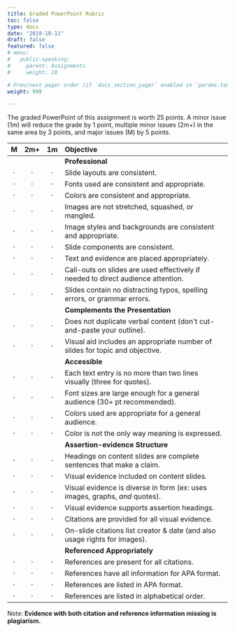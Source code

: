 ```yaml
---
title: Graded PowerPoint Rubric
toc: false
type: docs
date: "2019-10-11"
draft: false
featured: false
# menu:
#   public-speaking:
#     parent: Assignments
#     weight: 10

# Prev/next pager order (if `docs_section_pager` enabled in `params.toml`)
weight: 999

---
```


The graded PowerPoint of this assignment is worth 25 points. A minor issue (1m)
will reduce the grade by 1 point, multiple minor issues (2m+) in the same area
by 3 points, and major issues (M) by 5 points.

| M | 2m+ | 1m | Objective                                                                              |
|:-:|:-:|:-:|:------------------------------------------------------------------------------------------|
|   |   |   | **Professional**                                                                          |
| · | · | · | Slide layouts are consistent.                                                             |
| · | · | · | Fonts used are consistent and appropriate.                                                |
| · | · | · | Colors are consistent and appropriate.                                                    |
| · | · | · | Images are not stretched, squashed, or mangled.                                           |
| · | · | · | Image styles and backgrounds are consistent and appropriate.                              |
| · | · | · | Slide components are consistent.                                                          |
| · | · | · | Text and evidence are placed appropriately.                                               |
| · | · | · | Call-outs on slides are used effectively if needed to direct audience attention.          |
| · | · | · | Slides contain no distracting typos, spelling errors, or grammar errors.                  |
|   |   |   | **Complements the Presentation**                                                          |
| · | · | · | Does not duplicate verbal content (don't cut-and-paste your outline).                     |
| · | · | · | Visual aid includes an appropriate number of slides for topic and objective.              |
|   |   |   | **Accessible**                                                                            |
| · | · | · | Each text entry is no more than two lines visually (three for quotes).                    |
| · | · | · | Font sizes are large enough for a general audience (30+ pt recommended).                  |
| · | · | · | Colors used are appropriate for a general audience.                                       |
| · | · | · | Color is not the only way meaning is expressed.                                           |
|   |   |   | **Assertion-evidence Structure**                                                          |
| · | · | · | Headings on content slides are complete sentences that make a claim.                      |
| · | · | · | Visual evidence included on content slides.                                               |
| · | · | · | Visual evidence is diverse in form (ex: uses images, graphs, *and* quotes).               |
| · | · | · | Visual evidence supports assertion headings.                                              |
| · | · | · | Citations are provided for all visual evidence.                                           |
| · | · | · | On-slide citations list creator & date (and also usage rights for images).                |
|   |   |   | **Referenced Appropriately**                                                              |
| · | · | · | References are present for all citations.                                                 |
| · | · | · | References have all information for APA format.                                           |
| · | · | · | References are listed in APA format.                                                      |
| · | · | · | References are listed in alphabetical order.                                              |

Note: **Evidence with both citation and reference information missing is plagiarism.**

